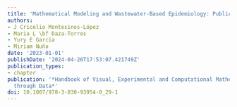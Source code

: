 ```yaml
---
title: 'Mathematical Modeling and Wastewater-Based Epidemiology: Public Health Applications'
authors:
- J Cricelio Montesinos-López
- Maria L \bf Daza-Torres
- Yury E Garcı́a
- Miriam Nuño
date: '2023-01-01'
publishDate: '2024-04-26T17:53:07.421749Z'
publication_types:
- chapter
publication: '*Handbook of Visual, Experimental and Computational Mathematics: Bridges
  through Data*'
doi: 10.1007/978-3-030-93954-0_29-1
---
```

